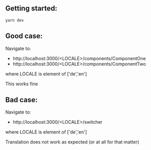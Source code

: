 ## Getting started:

`
yarn dev
`

## Good case:

Navigate to:
- http://localhost:3000/<LOCALE\>/components/ComponentOne
- http://localhost:3000/<LOCALE\>/components/ComponentTwo

where LOCALE is element of ['de','en']

This works fine

## Bad case:

Navigate to:
- http://localhost:3000/<LOCALE\>/switcher
  
where LOCALE is element of ['de','en']

Translation does not work as expected (or at all for that  matter)

